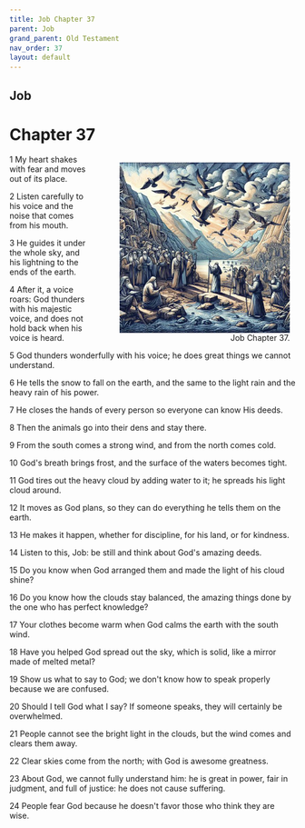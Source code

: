 ```yaml
---
title: Job Chapter 37
parent: Job
grand_parent: Old Testament
nav_order: 37
layout: default
---
```


## Job

# Chapter 37

<figure style="float: right; margin-right: 10px;">
    <img src="/assets/Image/Job/500/37.jpg" alt="Job Chapter 37" style="width: 300px; height: 300px; float: right;padding-left: 10px;"/>
    <figcaption style="clear: both;text-align: right;">Job Chapter 37.</figcaption>
</figure>
1 My heart shakes with fear and moves out of its place.

2 Listen carefully to his voice and the noise that comes from his mouth.

3 He guides it under the whole sky, and his lightning to the ends of the earth.

4 After it, a voice roars: God thunders with his majestic voice, and does not hold back when his voice is heard.

5 God thunders wonderfully with his voice; he does great things we cannot understand.

6 He tells the snow to fall on the earth, and the same to the light rain and the heavy rain of his power.

7 He closes the hands of every person so everyone can know His deeds.

8 Then the animals go into their dens and stay there.

9 From the south comes a strong wind, and from the north comes cold.

10 God's breath brings frost, and the surface of the waters becomes tight.

11 God tires out the heavy cloud by adding water to it; he spreads his light cloud around.

12 It moves as God plans, so they can do everything he tells them on the earth.

13 He makes it happen, whether for discipline, for his land, or for kindness.

14 Listen to this, Job: be still and think about God's amazing deeds.

15 Do you know when God arranged them and made the light of his cloud shine?

16 Do you know how the clouds stay balanced, the amazing things done by the one who has perfect knowledge?

17 Your clothes become warm when God calms the earth with the south wind.

18 Have you helped God spread out the sky, which is solid, like a mirror made of melted metal?

19 Show us what to say to God; we don't know how to speak properly because we are confused.

20 Should I tell God what I say? If someone speaks, they will certainly be overwhelmed.

21 People cannot see the bright light in the clouds, but the wind comes and clears them away.

22 Clear skies come from the north; with God is awesome greatness.

23 About God, we cannot fully understand him: he is great in power, fair in judgment, and full of justice: he does not cause suffering.

24 People fear God because he doesn't favor those who think they are wise.



